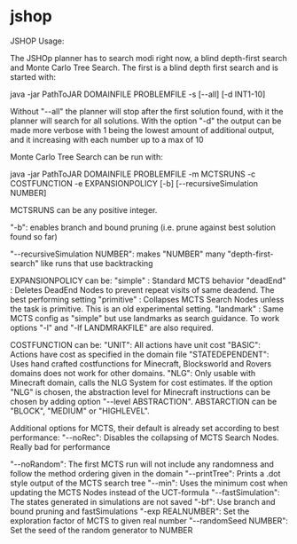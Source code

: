 # jshop

JSHOP Usage:

The JSHOp planner has to search modi right now, a blind depth-first search and Monte Carlo Tree Search.
The first is a blind depth first search and is started with:

java -jar PathToJAR DOMAINFILE PROBLEMFILE -s [--all] [-d INT1-10]

Without "--all" the planner will stop after the first solution found, with it the planner will search for all solutions. 
With the option "-d" the output can be made more verbose with 1 being the lowest amount of additional output, and it increasing with each number up to a max of 10

Monte Carlo Tree Search can be run with: 

java -jar PathToJAR DOMAINFILE PROBLEMFILE -m MCTSRUNS -c COSTFUNCTION -e EXPANSIONPOLICY [-b] [--recursiveSimulation NUMBER]

MCTSRUNS can be any positive integer. 

"-b": enables branch and bound pruning (i.e. prune against best solution found so far)

"--recursiveSimulation NUMBER": makes "NUMBER" many "depth-first-search" like runs that use backtracking

EXPANSIONPOLICY can be: 
"simple" : Standard MCTS behavior
"deadEnd" : Deletes DeadEnd Nodes to prevent repeat visits of same deadend. The best performing setting
"primitive" : Collapses MCTS Search Nodes unless the task is primitive. This is an old experimental setting.
"landmark" : Same MCTS config as "simple" but use landmarks as search guidance. To work options "-l" and "-lf LANDMRAKFILE" are also required. 

COSTFUNCTION can be:
"UNIT": All actions have unit cost
"BASIC": Actions have cost as specified in the domain file
"STATEDEPENDENT": Uses hand crafted costfunctions for Minecraft, Blocksworld and Rovers domains does not work for other domains.
"NLG": Only usable with Minecraft domain, calls the NLG System for cost estimates. 
If the option "NLG" is chosen, the abstraction level for Minecraft instructions can be chosen by adding option "--level ABSTRACTION". ABSTARCTION can be "BLOCK", "MEDIUM" or "HIGHLEVEL".

Additional options for MCTS, their default is already set according to best performance:
"--noRec": Disables the collapsing of MCTS Search Nodes. Really bad for performance

"--noRandom": The first MCTS run will not include any randomness and follow the method ordering given in the domain
"--printTree": Prints a .dot style output of the MCTS search tree
"--min": Uses the minimum cost when updating the MCTS Nodes instead of the UCT-formula
"--fastSimulation": The states generated in simulations are not saved
"-bf": Use branch and bound pruning and fastSimulations
"-exp REALNUMBER": Set the exploration factor of MCTS to given real number
"--randomSeed NUMBER": Set the seed of the random generator to NUMBER
